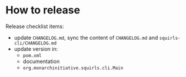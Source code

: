 # How to release

Release checklist items:

- update `CHANGELOG.md`, sync the content of `CHANGELOG.md` and `squirls-cli/CHANGELOG.md`
- update version in:
  - `pom.xml`
  - documentation
  - `org.monarchinitiative.squirls.cli.Main`